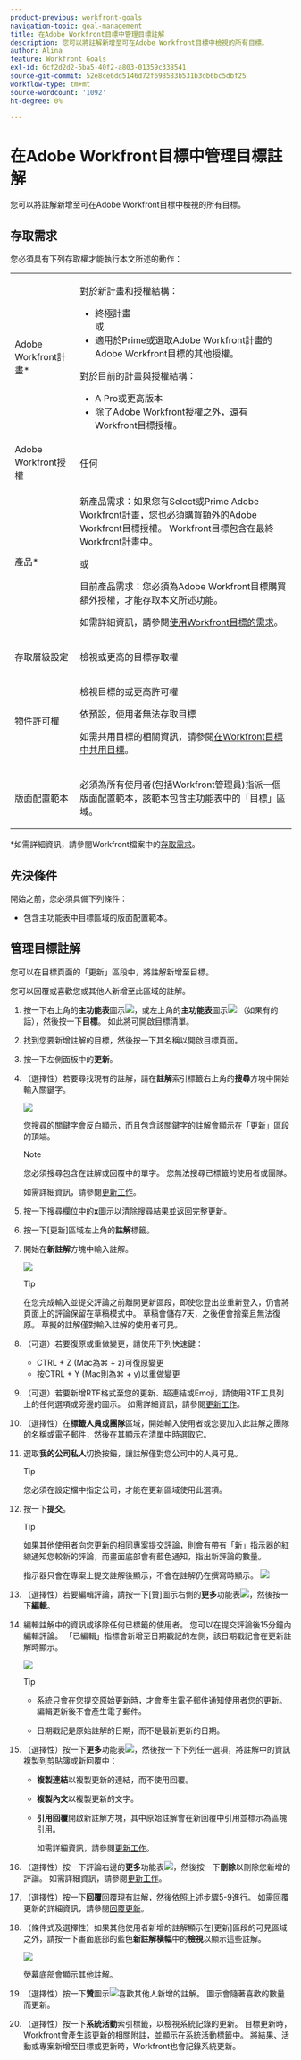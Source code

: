 ```yaml
---
product-previous: workfront-goals
navigation-topic: goal-management
title: 在Adobe Workfront目標中管理目標註解
description: 您可以將註解新增至可在Adobe Workfront目標中檢視的所有目標。
author: Alina
feature: Workfront Goals
exl-id: 6cf2d2d2-5ba5-40f2-a803-01359c338541
source-git-commit: 52e8ce6dd5146d72f698583b531b3db6bc5dbf25
workflow-type: tm+mt
source-wordcount: '1092'
ht-degree: 0%

---
```


# 在Adobe Workfront目標中管理目標註解

<!--Audited: 01/2024-->

<!--consider retiring this article when goals and all objects are in parity and we remove the legacy commenting from the system. From then on, there is just ONE way to comment and that will be documented in the Update Work article-->

<!--take "legacy" and "new commenting" references out when we remove the legacy - April 2024???-->

<!--<span class="preview">The highlighted information on this page refers to functionality not yet generally available. It is available only in the Preview environment for all customers. </span>

<span class="preview">For information about the current release schedule, see [First Quarter 2024 release overview](../../product-announcements/product-releases/24-q1-release-activity/24-q1-release-overview.md).</span>-->

<!--
After the monthly releases to Production, the same features are also available in the Production environment for customers who enabled fast releases. </span>  
<span class="preview">For information about fast releases, see [Enable or disable fast releases for your organization](../../administration-and-setup/set-up-workfront/configure-system-defaults/enable-fast-release-process.md)</span>  
-->

您可以將註解新增至可在Adobe Workfront目標中檢視的所有目標。

## 存取需求

您必須具有下列存取權才能執行本文所述的動作：

<table style="table-layout:auto">
<col>
</col>
<col>
</col>
<tbody>
 <tr> 
   <td role="rowheader">Adobe Workfront計畫*</td> 
   <td> 
   <p>對於新計畫和授權結構：
  <ul><li>終極計畫 </li>
  或
  <li>適用於Prime或選取Adobe Workfront計畫的Adobe Workfront目標的其他授權。 </li></ul> </p>
<p>對於目前的計畫與授權結構： 
<ul><li> A Pro或更高版本 </li>
  <li>除了Adobe Workfront授權之外，還有Workfront目標授權。</li></ul></p>
   </td> 
  </tr>
 <tr>
 <td role="rowheader">Adobe Workfront授權</td>
 <td>
 <p>任何</td>
 </tr>
 <tr>
 <td role="rowheader">產品*</td>
 <td>
 <p> 新產品需求：如果您有Select或Prime Adobe Workfront計畫，您也必須購買額外的Adobe Workfront目標授權。 Workfront目標包含在最終Workfront計畫中。</p>
 或
 <p>目前產品需求：您必須為Adobe Workfront目標購買額外授權，才能存取本文所述功能。 </p> <p>如需詳細資訊，請參閱<a href="../../workfront-goals/goal-management/access-needed-for-wf-goals.md" class="MCXref xref">使用Workfront目標的需求</a>。 </p> </td>
 </tr>
 <tr>
 <td role="rowheader">存取層級設定</td>
 <td> <p>檢視或更高的目標存取權</p> </td>
 </tr>
 <tr data-mc-conditions="">
 <td role="rowheader">物件許可權</td>
 <td>
  <div>
  <p>檢視目標的或更高許可權</p>
  <p>依預設，使用者無法存取目標 </p>
 <p>如需共用目標的相關資訊，請參閱<a href="../../workfront-goals/workfront-goals-settings/share-a-goal.md" class="MCXref xref">在Workfront目標中共用目標</a>。 </p>
  </div> </td>
 </tr>
 <tr>
   <td role="rowheader"><p>版面配置範本</p></td>
   <td> <p>必須為所有使用者(包括Workfront管理員)指派一個版面配置範本，該範本包含主功能表中的「目標」區域。 </p>  
</td>
  </tr>
</tbody>
</table>

*如需詳細資訊，請參閱Workfront檔案中的[存取需求](/help/quicksilver/administration-and-setup/add-users/access-levels-and-object-permissions/access-level-requirements-in-documentation.md)。

## 先決條件

開始之前，您必須具備下列條件：

* 包含主功能表中目標區域的版面配置範本。

## 管理目標註解

您可以在目標頁面的「更新」區段中，將註解新增至目標。

您可以回覆或喜歡您或其他人新增至此區域的註解。

1. 按一下右上角的&#x200B;**主功能表**&#x200B;圖示![](assets/main-menu-icon.png)，或左上角的&#x200B;**主功能表**&#x200B;圖示![](assets/lines-main-menu.png) （如果有的話），然後按一下&#x200B;**目標**。
如此將可開啟目標清單。
1. 找到您要新增註解的目標，然後按一下其名稱以開啟目標頁面。
1. 按一下左側面板中的&#x200B;**更新**。
1. （選擇性）若要尋找現有的註解，請在&#x200B;**註解**&#x200B;索引標籤右上角的&#x200B;**搜尋**&#x200B;方塊中開始輸入關鍵字<!--or a user's name-->。

   ![](assets/search-field-in-updates-tab-goals.png)

   您搜尋的關鍵字<!--or user-->會反白顯示，而且包含該關鍵字的註解會顯示在「更新」區段的頂端。

   <!--change the NOTE below when functionality changes-->

   >[!NOTE]
   >
   >您必須搜尋包含在註解或回覆中的單字。 您無法搜尋已標籤的使用者或團隊。

   如需詳細資訊，請參閱[更新工作](../../workfront-basics/updating-work-items-and-viewing-updates/update-work.md)。

1. 按一下搜尋欄位中的&#x200B;**x**&#x200B;圖示以清除搜尋結果並返回完整更新。
1. 按一下[更新]區域左上角的&#x200B;**註解**&#x200B;標籤。
1. 開始在&#x200B;**新註解**&#x200B;方塊中輸入註解。

   ![](assets/comment-box-empty-unshimmed.png)

   >[!TIP]
   >
   >在您完成輸入並提交評論之前離開更新區段，即使您登出並重新登入，仍會將頁面上的評論保留在草稿模式中。 草稿會儲存7天，之後便會捨棄且無法復原。 草擬的註解僅對輸入註解的使用者可見。

1. （可選）若要復原或重做變更，請使用下列快速鍵：
   * CTRL + Z (Mac為⌘ + z)可復原變更
   * 按CTRL + Y (Mac則為⌘ + y)以重做變更
1. （可選）若要新增RTF格式至您的更新、超連結或Emoji，請使用RTF工具列上的任何選項或旁邊的圖示。 如需詳細資訊，請參閱[更新工作](../../workfront-basics/updating-work-items-and-viewing-updates/update-work.md)。
1. （選擇性）在&#x200B;**標籤人員或團隊**&#x200B;區域，開始輸入使用者或您要加入此註解之團隊的名稱或電子郵件，然後在其顯示在清單中時選取它。
1. 選取&#x200B;**我的公司私人**&#x200B;切換按鈕，讓註解僅對您公司中的人員可見。

   >[!TIP]
   >
   >您必須在設定檔中指定公司，才能在更新區域使用此選項。

1. 按一下&#x200B;**提交**。

   >[!TIP]
   >
   >如果其他使用者向您更新的相同專案提交評論，則會有帶有「新」指示器的紅線通知您較新的評論，而畫面底部會有藍色通知，指出新評論的數量。
   >
   >指示器只會在專案上提交註解後顯示，不會在註解仍在撰寫時顯示。
   >![](assets/real-time-new-red-indicator-unified-commenting-copy.png)

1. （選擇性）若要編輯評論，請按一下[贊]圖示右側的&#x200B;**更多**&#x200B;功能表![](assets/more-icon.png)，然後按一下&#x200B;**編輯**。
1. 編輯註解中的資訊或移除任何已標籤的使用者。
您可以在提交評論後15分鐘內編輯評論。 「已編輯」指標會新增至日期戳記的左側，該日期戳記會在更新註解時顯示。

   ![](assets/edited-tag-on-comment-unified-commenting.png)

   >[!TIP]
   >
   > * 系統只會在您提交原始更新時，才會產生電子郵件通知使用者您的更新。 編輯更新後不會產生電子郵件。
   >
   > * 日期戳記是原始註解的日期，而不是最新更新的日期。

1. （選擇性）按一下&#x200B;**更多**&#x200B;功能表![](assets/more-icon.png)，然後按一下下列任一選項，將註解中的資訊複製到剪貼簿或新回覆中：

   * **複製連結**&#x200B;以複製更新的連結，而不使用回覆。
   * **複製內文**&#x200B;以複製更新的文字。
   * **引用回覆**&#x200B;開啟新註解方塊，其中原始註解會在新回覆中引用並標示為區塊引用。

     如需詳細資訊，請參閱[更新工作](../../workfront-basics/updating-work-items-and-viewing-updates/update-work.md)。

1. （選擇性）按一下評論右邊的&#x200B;**更多**&#x200B;功能表![](assets/more-icon.png)，然後按一下&#x200B;**刪除**&#x200B;以刪除您新增的評論。 如需詳細資訊，請參閱[更新工作](../../workfront-basics/updating-work-items-and-viewing-updates/update-work.md)。
1. （選擇性）按一下&#x200B;**回覆**&#x200B;回覆現有註解，然後依照上述步驟5-9進行。 如需回覆更新的詳細資訊，請參閱[回覆更新](../../workfront-basics/updating-work-items-and-viewing-updates/reply-to-updates.md)。<!--insure this stays accurate-->
1. （條件式及選擇性）如果其他使用者新增的註解顯示在[更新]區段的可見區域之外，請按一下畫面底部的藍色&#x200B;**新註解橫幅**&#x200B;中的&#x200B;**檢視**&#x200B;以顯示這些註解。

   ![](assets/blue-new-comments-banner-with-view-button.png)

   熒幕底部會顯示其他註解。
1. （選擇性）按一下&#x200B;**贊**&#x200B;圖示![](assets/like-icon.png)喜歡其他人新增的註解。 圖示會隨著喜歡的數量而更新。

1. （選擇性）按一下&#x200B;**系統活動**&#x200B;索引標籤，以檢視系統記錄的更新。 目標更新時，Workfront會產生該更新的相關附註，並顯示在系統活動標籤中。 將結果、活動或專案新增至目標或更新時，Workfront也會記錄系統更新。<!--ensure the casing on the tab has not changed-->


